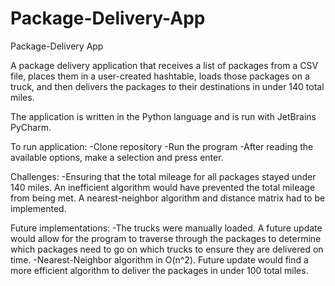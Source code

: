 # Package-Delivery-App

Package-Delivery App

A package delivery application that receives a list of packages from a CSV file, places them in a user-created hashtable, loads those packages on a truck, and then delivers the packages to their destinations in under 140 total miles.

The application is written in the Python language and is run with JetBrains PyCharm.

To run application:
-Clone repository
-Run the program
-After reading the available options, make a selection and press enter.

Challenges:
-Ensuring that the total mileage for all packages stayed under 140 miles.  An inefficient algorithm would have prevented the total mileage from being met.  A nearest-neighbor algorithm and distance matrix had to be implemented.

Future implementations:
-The trucks were manually loaded. A future update would allow for the program to traverse through the packages to determine which packages need to go on which trucks to ensure they are delivered on time.
-Nearest-Neighbor algorithm in O(n^2).  Future update would find a more efficient algorithm to deliver the packages in under 100 total miles.
